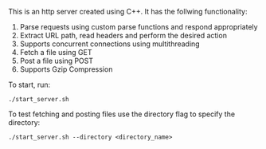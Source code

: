 This is an http server created using C++.
It has the follwing functionality:
1) Parse requests using custom parse functions and respond appropriately
2) Extract URL path, read headers and perform the desired action
3) Supports concurrent connections using multithreading
4) Fetch a file using GET
5) Post a file using POST
6) Supports Gzip Compression

To start, run:
```
./start_server.sh
```
To test fetching and posting files use the directory flag to specify the directory:
```
./start_server.sh --directory <directory_name>
```
